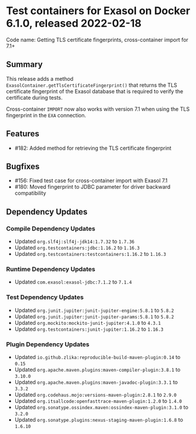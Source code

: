 # Test containers for Exasol on Docker 6.1.0, released 2022-02-18

Code name: Getting TLS certificate fingerprints, cross-container import for 7.1+

## Summary

This release adds a method `ExasolContainer.getTlsCertificateFingerprint()` that returns the TLS certificate fingerprint of the Exasol database that is required to verify the certificate during tests.

Cross-container `IMPORT` now also works with version 7.1 when using the TLS fingerprint in the `EXA` connection.

## Features

* #182: Added method for retrieving the TLS certificate fingerprint

## Bugfixes

* #156: Fixed test case for cross-container import with Exasol 7.1
* #180: Moved fingerprint to JDBC parameter for driver backward compatibility

## Dependency Updates

### Compile Dependency Updates

* Updated `org.slf4j:slf4j-jdk14:1.7.32` to `1.7.36`
* Updated `org.testcontainers:jdbc:1.16.2` to `1.16.3`
* Updated `org.testcontainers:testcontainers:1.16.2` to `1.16.3`

### Runtime Dependency Updates

* Updated `com.exasol:exasol-jdbc:7.1.2` to `7.1.4`

### Test Dependency Updates

* Updated `org.junit.jupiter:junit-jupiter-engine:5.8.1` to `5.8.2`
* Updated `org.junit.jupiter:junit-jupiter-params:5.8.1` to `5.8.2`
* Updated `org.mockito:mockito-junit-jupiter:4.1.0` to `4.3.1`
* Updated `org.testcontainers:junit-jupiter:1.16.2` to `1.16.3`

### Plugin Dependency Updates

* Updated `io.github.zlika:reproducible-build-maven-plugin:0.14` to `0.15`
* Updated `org.apache.maven.plugins:maven-compiler-plugin:3.8.1` to `3.10.0`
* Updated `org.apache.maven.plugins:maven-javadoc-plugin:3.3.1` to `3.3.2`
* Updated `org.codehaus.mojo:versions-maven-plugin:2.8.1` to `2.9.0`
* Updated `org.itsallcode:openfasttrace-maven-plugin:1.2.0` to `1.4.0`
* Updated `org.sonatype.ossindex.maven:ossindex-maven-plugin:3.1.0` to `3.2.0`
* Updated `org.sonatype.plugins:nexus-staging-maven-plugin:1.6.8` to `1.6.10`
